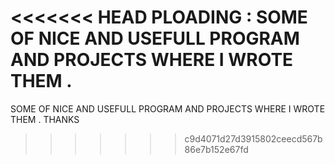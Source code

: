 <<<<<<< HEAD
PLOADING :
SOME OF NICE AND USEFULL PROGRAM AND PROJECTS WHERE I WROTE THEM .
=======
SOME OF NICE AND USEFULL PROGRAM AND PROJECTS WHERE I WROTE THEM . THANKS
>>>>>>> c9d4071d27d3915802ceecd567b86e7b152e67fd
